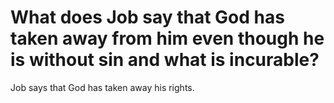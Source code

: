 # What does Job say that God has taken away from him even though he is without sin and what is incurable?

Job says that God has taken away his rights.
